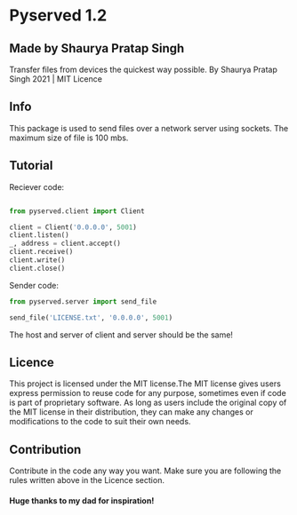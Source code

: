 # Pyserved 1.2

## Made by Shaurya Pratap Singh

Transfer files from devices the quickest way possible.
By Shaurya Pratap Singh 2021 | MIT Licence

## Info

This package is used to send files over a network server using sockets. The maximum size of file is 100 mbs.


## Tutorial

Reciever code: 

```python

from pyserved.client import Client

client = Client('0.0.0.0', 5001)
client.listen()
_, address = client.accept()
client.receive()
client.write()
client.close()
```

Sender code:

```python
from pyserved.server import send_file

send_file('LICENSE.txt', '0.0.0.0', 5001)
```

The host and server of client and server should be the same!

## Licence

This project is licensed under the MIT license.The MIT license gives users express permission to reuse code for any purpose, sometimes even if code is part of proprietary software. As long as users include the original copy of the MIT license in their distribution, they can make any changes or modifications to the code to suit their own needs.

## Contribution

Contribute in the code any way you want. Make sure you are following the rules written above in the Licence section.

<!-- #### Dont hesitate the make this code better! -->
<!-- #### © Shaurya Pratap Singh 2021 -->

#### Huge thanks to my dad for inspiration!
